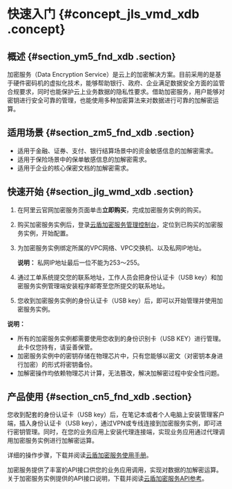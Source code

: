 # 快速入门 {#concept_jls_vmd_xdb .concept}

## 概述 {#section_ym5_fnd_xdb .section}

加密服务（Data Encryption Service）是云上的加密解决方案。目前采用的是基于硬件密码机的虚拟化技术，能够帮助银行、政府、企业满足数据安全方面的监管合规要求，同时也能保护云上业务数据的隐私性要求。借助加密服务，用户能够对密钥进行安全可靠的管理，也能使用多种加密算法来对数据进行可靠的加解密运算。

## 适用场景 {#section_zm5_fnd_xdb .section}

-   适用于金融、证券、支付、银行结算场景中的资金敏感信息的加解密需求。
-   适用于保险场景中的保单敏感信息的加解密需求。
-   适用于企业的核心保密文档的加解密需求。

## 快速开始 {#section_jlg_wmd_xdb .section}

1.  在阿里云官网加密服务页面单击**立即购买**，完成加密服务实例的购买。
2.  购买加密服务实例后，登录[云盾加密服务管理控制台](https://yundun.console.aliyun.com/?p=hsm)，定位到已购买的加密服务实例，开始配置。
3.  为加密服务实例绑定所属的VPC网络、VPC交换机、以及私网IP地址。

    **说明：** 私网IP地址最后一位不能为253～255。

4.  通过工单系统提交您的联系地址，工作人员会把身份认证卡（USB key）和加密服务实例管理端安装程序邮寄至您所提交的联系地址。
5.  您收到加密服务实例的身份认证卡（USB key）后，即可以开始管理并使用加密服务实例。

**说明：** 

-   所有的加密服务实例都需要使用您收到的身份识别卡（USB KEY）进行管理。此卡仅您持有，请妥善保管。
-   加密服务实例中的密钥存储在物理芯片中，只有您能够以密文（对密钥本身进行加密）的形式将密钥备份。
-   加解密操作均依赖物理芯片计算，无法篡改，解决加解密过程中安全性问题。

## 产品使用 {#section_cn5_fnd_xdb .section}

您收到配套的身份认证卡（USB key）后，在笔记本或者个人电脑上安装管理客户端，插入身份认证卡（USB key），通过VPN或专线连接到加密服务实例，即可进行密钥管理。同时，在您的业务应用上安装代理连接端，实现业务应用通过代理调用加密服务实例进行加解密运算。

详细的操作步骤，下载并阅读[云盾加密服务使用手册](http://docs-aliyun.cn-hangzhou.oss.aliyun-inc.com/assets/attach/40056/cn_zh/1541587920978/云盾加密服务用户手册.pdf)。

加密服务提供了丰富的API接口供您的业务应用调用，实现对数据的加解密运算。关于加密服务实例提供的API接口说明，下载并阅读[云盾加密服务API参考](http://docs-aliyun.cn-hangzhou.oss.aliyun-inc.com/assets/attach/40056/cn_zh/1541588780269/云盾加密服务API参考.pdf)。

